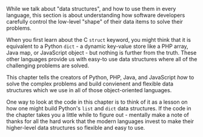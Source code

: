 While we talk about "data structures", and how to use them in every language, this section
is about understanding how software developers carefully control the low-level "shape" of their data
items to solve their problems.

When you first learn about the C `struct` keyword, you might think that it is equivalent to
a Python `dict` - a dynamic key-value store like a PHP array, Java map,
or JavaScript object - but nothing is further from the truth.  These
other languages provide us with easy-to use data structures where all of the
challenging problems are solved.

This chapter tells the creators of Python, PHP, Java, and JavaScript *how* to solve the complex problems and
build convienent and flexible data structures which we use in all of those object-oriented languages.

One way to look at the code in this chapter is to think of it as a lesson on how one might
build Python's `list` and `dict` data structures.  If the code in the chapter takes you a little
while to figure out - mentally make a note of thanks for all the hard work that the modern languages
invest to make their higher-level data structures so flexible and easy to use.


